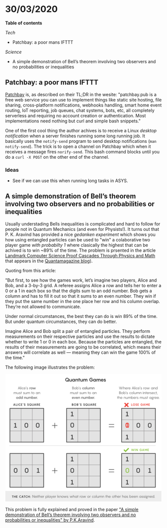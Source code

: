 # 30/03/2020

**Table of contents**

*Tech*
- Patchbay: a poor mans IFTTT

*Science*
- A simple demonstration of Bell’s theorem involving two observers and no probabilities or inequalities 


## Patchbay: a poor mans IFTTT

[Patchbay](https://patchbay.pub/) is, as described on their TL;DR in the wesite: "patchbay.pub is a free web service you can use to implement things like static site hosting, file sharing, cross-platform notifications, webhooks handling, smart home event routing, IoT reporting, job queues, chat systems, bots, etc, all completely serverless and requiring no account creation or authentication. Most implementations need nothing but curl and simple bash snippets."

One of the first cool thing the author achives is to receive a Linux *desktop notification* when a server finishes running some long running job. It basically uses the `notify-send` program to send desktop notifications (`man notify-send`). The trick is to open a channel on Patchbay which when it receives a message fires `norify-send`. This bash command blocks until you do a `curl -X POST` on the other end of the channel.

### Ideas

- See if we can use this when running long tasks in ASYS.


## A simple demonstration of Bell’s theorem involving two observers and no probabilities or inequalities 

Usually understading Bells inequalities is complicated and hard to follow for people not in Quantum Mechanics (and even for Physists!). It turns out that P. K. Aravind has provided a nice *gedanken experiment* which shows you how using entangled particles can be used to "win" a colaborative two player game *with probabilty 1* where clasically the highest that can be achived is to win ~89% of the time. The problem is prsented in the article [Landmark Computer Science Proof Cascades Through Physics and Math](https://www.quantamagazine.org/landmark-computer-science-proof-cascades-through-physics-and-math-20200304/) that appears in the [Quantamagazine blog](https://www.quantamagazine.org/)).

Quoting from this article:

 "But first, to see how the games work, let’s imagine two players, Alice and Bob, and a 3-by-3 grid. A referee assigns Alice a row and tells her to enter a 0 or a 1 in each box so that the digits sum to an odd number. Bob gets a column and has to fill it out so that it sums to an even number. They win if they put the same number in the one place her row and his column overlap. They’re not allowed to communicate.

Under normal circumstances, the best they can do is win 89% of the time. But under quantum circumstances, they can do better.

Imagine Alice and Bob split a pair of entangled particles. They perform measurements on their respective particles and use the results to dictate whether to write 1 or 0 in each box. Because the particles are entangled, the results of their measurements are going to be correlated, which means their answers will correlate as well — meaning they can win the game 100% of the time."

The following image illustrates the problem:

![Quantum Games: a simple colaborative game with two players.](imgs/2020-03-30/quantum-games-1.jpg?1)

This problem is fully explained and proved in the paper ["A simple demonstration of Bell’s theorem involving two observers and no probabilities or inequalities" by P.K.Aravind](https://arxiv.org/pdf/quant-ph/0206070.pdf).



